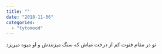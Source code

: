 ```yaml
---
title: ""
date: "2018-11-06"
categories: 
  - "tytomood"
---
```


تو در مقام فتوت کم از درخت مباش که سنگ میزنندش و او میوه میریزد
